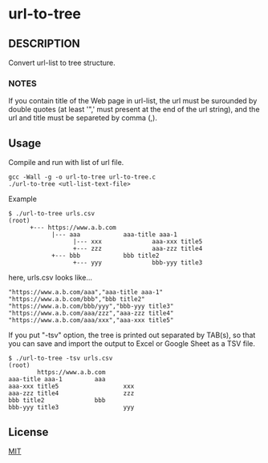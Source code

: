 # url-to-tree

## DESCRIPTION
Convert url-list to tree structure.

### NOTES

If you contain title of the Web page in url-list, 
the url must be surounded by double quotes (at least '",' must present at the end of the url string),
and the url and title must be separeted by comma (,).

## Usage
Compile and run with list of url file.
```
gcc -Wall -g -o url-to-tree url-to-tree.c
./url-to-tree <utl-list-text-file>
```
Example
```
$ ./url-to-tree urls.csv
(root)
      +--- https://www.a.b.com
            |--- aaa            aaa-title aaa-1
                  |--- xxx              aaa-xxx title5
                  +--- zzz              aaa-zzz title4
            +--- bbb            bbb title2
                  +--- yyy              bbb-yyy title3
```
here, urls.csv looks like...
```
"https://www.a.b.com/aaa","aaa-title aaa-1"
"https://www.a.b.com/bbb","bbb title2"
"https://www.a.b.com/bbb/yyy","bbb-yyy title3"
"https://www.a.b.com/aaa/zzz","aaa-zzz title4"
"https://www.a.b.com/aaa/xxx","aaa-xxx title5"
```
If you put "-tsv" option, the tree is printed out separated by TAB(s),
so that you can save and import the output to Excel or Google Sheet as a TSV file.
```
$ ./url-to-tree -tsv urls.csv
(root)
        https://www.a.b.com
aaa-title aaa-1         aaa
aaa-xxx title5                  xxx
aaa-zzz title4                  zzz
bbb title2              bbb
bbb-yyy title3                  yyy
```

## License
[MIT](https://choosealicense.com/licenses/mit/)
